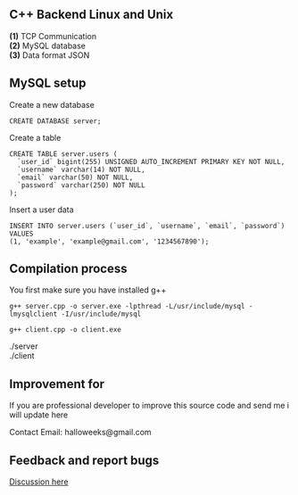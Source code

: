 <h2> C++ Backend Linux and Unix</h2>

<b>(1)</b> TCP Communication</br>
<b>(2)</b> MySQL database</br>
<b>(3)</b> Data format JSON</br>

<h2>MySQL setup</h2>
<p>Create a new database</p>

```
CREATE DATABASE server;
```

<p>Create a table<p>
  
``` 
CREATE TABLE server.users (
  `user_id` bigint(255) UNSIGNED AUTO_INCREMENT PRIMARY KEY NOT NULL,
  `username` varchar(14) NOT NULL,
  `email` varchar(50) NOT NULL,
  `password` varchar(250) NOT NULL
);
```
<p>Insert a user data</p>

```
INSERT INTO server.users (`user_id`, `username`, `email`, `password`) VALUES
(1, 'example', 'example@gmail.com', '1234567890');
```



<h2> Compilation process </h2>
<p>You first make sure you have installed g++</p>

```
g++ server.cpp -o server.exe -lpthread -L/usr/include/mysql -lmysqlclient -I/usr/include/mysql
```

```g++ client.cpp -o client.exe```

./server<br>
./client<br>
<h2> Improvement for</h2>
<p>If you are professional developer to improve this source code and send me i will update here</p>
<p>Contact Email: halloweeks@gmail.com</p>

<h2>Feedback and report bugs</h2>
<a href="https://github.com/halloweeks/cpp-backend/discussions/">Discussion here</a>
